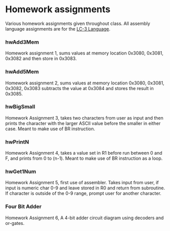 # Homework assignments
Various homework assignments given throughout class. All assembly language assignments are for the [LC-3 Language](https://en.wikipedia.org/wiki/LC-3).

### hwAdd3Mem
Homework assignment 1, sums values at memory location 0x3080, 0x3081, 0x3082 and then store in 0x3083.

### hwAdd5Mem
Homework assignment 2, sums values at memory location 0x3080, 0x3081, 0x3082, 0x3083 subtracts the value at 0x3084 and stores the result in 0x3085.

### hwBigSmall
Homework Assignment 3, takes two characters from user as input and then prints the character with the larger ASCII value before the smaller in either case. Meant to make use of BR instruction.

### hwPrintN
Homework Assignment 4, takes a value set in R1 before run between 0 and F, and prints from 0 to (n-1). Meant to make use of BR instruction as a loop.

### hwGet1Num
Homework Assignment 5, first use of assembler. Takes input from user, if input is numeric char 0-9 and leave stored in R0 and return from subroutine. If character is outside of the 0-9 range, prompt user for another character.

### Four Bit Adder
Homework Assignment 6, A 4-bit adder circuit diagram using decoders and or-gates.

